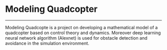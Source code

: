 # Modeling Quadcopter
---

Modeling Quadcopte is a project on developing a mathematical model of a quadcopter based on control theory and dynamics. Moreover deep learning neural network algorithm (Alexnet) is used for obstacle detection and avoidance in the simulation environment.